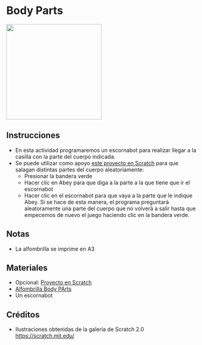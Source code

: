# Body Parts
<p align="left">
  <img src="https://github.com/escornabot/docs/blob/master/Escornabot_Mats/body_parts/bodyparts.png" width="250"/
<p>

## Instrucciones
* En esta actividad programaremos un escornabot para realizar llegar a la casilla con la parte del cuerpo indicada.
* Se puede utilizar como apoyo [este proyecto en Scratch][S01] para que salagan distintas partes del cuerpo aleatoriamente:
  * Presionar la bandera verde
  * Hacer clic en Abey para que diga a la parte a la que tiene que ir el escornabot
  * Hacer clic en el escornabot para que vaya a la parte que le indique Abey.
  Si se hace de esta manera, el programa preguntará aleatoramente una parte del cuerpo que no volverá a salir hasta que empecemos de nuevo el juego haciendo clic en la bandera verde.

## Notas
* La alfombrilla se imprime en A3

## Materiales
* Opcional: [Proyecto en Scratch][S01]
* [Alfombrilla Body PArts][S01]
* Un escornabot

## Créditos
* Ilustraciones obtenidas de la galería de Scratch 2.0 https://scratch.mit.edu/

[S01]:https://scratch.mit.edu/projects/219120071/#player
[A01]:https://github.com/escornabot/docs/blob/master/Escornabot_Mats/body_parts/bodyparts.pdf

